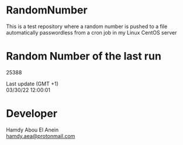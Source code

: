 # RandomNumber    
This is a test repository where a random number is pushed to a file automatically passwordless from a cron job in my Linux CentOS server    
# Random Number of the last run   
25388
      
Last update (GMT +1)    
03/30/22 12:00:01
# Developer    
Hamdy Abou El Anein   
hamdy.aea@protonmail.com
